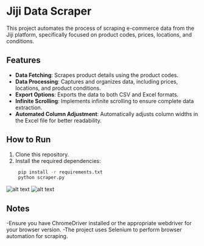 # Jiji Data Scraper

This project automates the process of scraping e-commerce data from the Jiji platform, specifically focused on product codes, prices, locations, and conditions.

## Features
- **Data Fetching**: Scrapes product details using the product codes.
- **Data Processing**: Captures and organizes data, including prices, locations, and product conditions.
- **Export Options**: Exports the data to both CSV and Excel formats.
- **Infinite Scrolling**: Implements infinite scrolling to ensure complete data extraction.
- **Automated Column Adjustment**: Automatically adjusts column widths in the Excel file for better readability.

## How to Run
1. Clone this repository.
2. Install the required dependencies:
   ```bash
    pip install -r requirements.txt
    python scraper.py

![alt text](image.png)
![alt text](image-1.png)


## Notes
-Ensure you have ChromeDriver installed or the appropriate webdriver for your browser version.
-The project uses Selenium to perform browser automation for scraping.